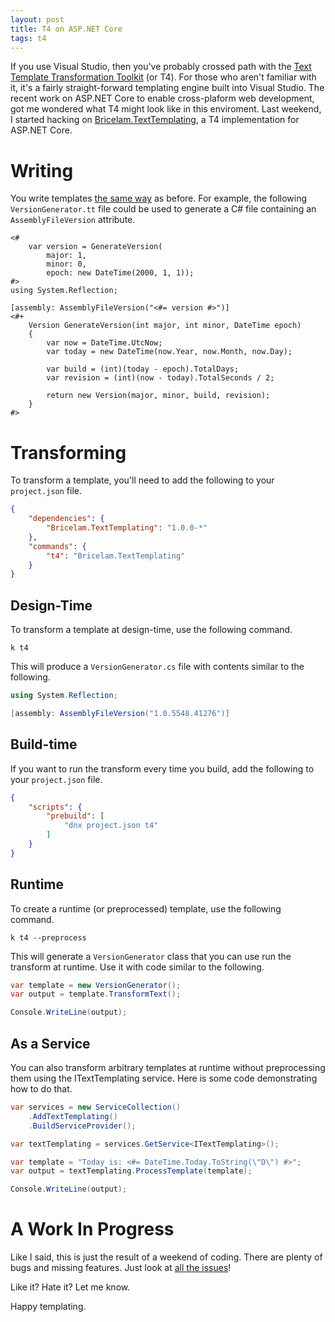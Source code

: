 ```yaml
---
layout: post
title: T4 on ASP.NET Core
tags: t4
---
```


If you use Visual Studio, then you've probably crossed path with the [Text Template Transformation Toolkit][1] (or T4).
For those who aren't familiar with it, it's a fairly straight-forward templating engine built into Visual Studio. The
recent work on ASP.NET Core to enable cross-plaform web development, got me wondered what T4 might look like in this
enviroment. Last weekend, I started hacking on [Bricelam.TextTemplating][2], a T4 implementation for ASP.NET Core.

Writing
=======
You write templates [the same way][3] as before. For example, the following `VersionGenerator.tt` file could be used to
generate a C# file containing an `AssemblyFileVersion` attribute.

    <#
        var version = GenerateVersion(
            major: 1,
            minor: 0,
            epoch: new DateTime(2000, 1, 1));
    #>
    using System.Reflection;

    [assembly: AssemblyFileVersion("<#= version #>")]
    <#+
        Version GenerateVersion(int major, int minor, DateTime epoch)
        {
            var now = DateTime.UtcNow;
            var today = new DateTime(now.Year, now.Month, now.Day);

            var build = (int)(today - epoch).TotalDays;
            var revision = (int)(now - today).TotalSeconds / 2;

            return new Version(major, minor, build, revision);
        }
    #>

Transforming
============
To transform a template, you'll need to add the following to your `project.json` file.

```json
{
    "dependencies": {
        "Bricelam.TextTemplating": "1.0.0-*"
    },
    "commands": {
        "t4": "Bricelam.TextTemplating"
    }
}
```

Design-Time
-----------
To transform a template at design-time, use the following command.

```
k t4
```

This will produce a `VersionGenerator.cs` file with contents similar to the following.

```cs
using System.Reflection;

[assembly: AssemblyFileVersion("1.0.5548.41276")]
```

Build-time
----------
If you want to run the transform every time you build, add the following to your `project.json` file.

```json
{
    "scripts": {
        "prebuild": [
            "dnx project.json t4"
        ]
    }
}
```

Runtime
-------
To create a runtime (or preprocessed) template, use the following command.

```
k t4 --preprocess
```

This will generate a `VersionGenerator` class that you can use run the transform at runtime. Use it with code similar to
the following.

```cs
var template = new VersionGenerator();
var output = template.TransformText();

Console.WriteLine(output);
```

As a Service
------------
You can also transform arbitrary templates at runtime without preprocessing them using the ITextTemplating service. Here
is some code demonstrating how to do that.

```cs
var services = new ServiceCollection()
    .AddTextTemplating()
    .BuildServiceProvider();

var textTemplating = services.GetService<ITextTemplating>();

var template = "Today is: <#= DateTime.Today.ToString(\"D\") #>";
var output = textTemplating.ProcessTemplate(template);

Console.WriteLine(output);
```

A Work In Progress
==================
Like I said, this is just the result of a weekend of coding. There are plenty of bugs and missing features. Just look
at [all the issues][4]!

Like it? Hate it? Let me know.

Happy templating.


  [1]: https://msdn.microsoft.com/en-us/library/bb126445.aspx
  [2]: https://github.com/bricelam/TextTemplating
  [3]: https://msdn.microsoft.com/en-us/library/bb126478.aspx
  [4]: https://github.com/bricelam/TextTemplating/issues
